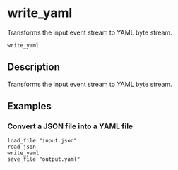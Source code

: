 # write_yaml

Transforms the input event stream to YAML byte stream.

```tql
write_yaml
```

## Description

Transforms the input event stream to YAML byte stream.

## Examples

### Convert a JSON file into a YAML file

```tql
load_file "input.json"
read_json
write_yaml
save_file "output.yaml"
```
